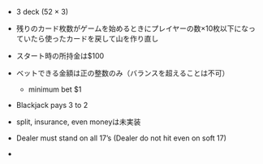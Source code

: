 - 3 deck (52 × 3)

- 残りのカード枚数がゲームを始めるときにプレイヤーの数×10枚以下になっていたら使ったカードを戻して山を作り直し

- スタート時の所持金は$100

- ベットできる金額は正の整数のみ（バランスを超えることは不可）
  - minimum bet $1

- Blackjack pays 3 to 2

- split, insurance, even moneyは未実装

- Dealer must stand on all 17’s (Dealer do not hit even on soft 17)

- 